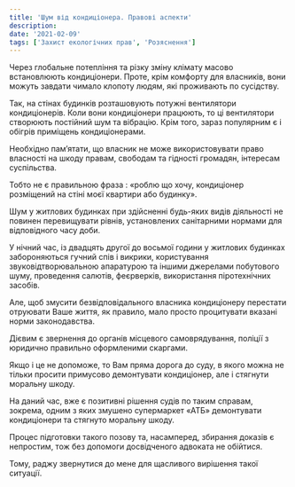 ```yaml
---
title: 'Шум від кондиціонера. Правові аспекти'
description:
date: '2021-02-09'
tags: ['Захист екологічних прав', 'Розяснення']
---
```


Через глобальне потепління та різку зміну клімату масово встановлюють кондиціонери. Проте, крім комфорту для власників, вони можуть завдати чимало клопоту людям, які проживають по сусідству.

Так, на стінах будинків розташовують потужні вентилятори кондиціонерів. Коли вони кондиціонери працюють, то ці вентилятори створюють постійний шум та вібрацію. Крім того, зараз популярним є і обігрів приміщень кондиціонерами.

Необхідно пам’ятати, що власник не може використовувати право власності на шкоду правам, свободам та гідності громадян, інтересам суспільства.

Тобто не є правильною фраза : «роблю що хочу, кондиціонер розміщений на стіні моєї квартири або будинку».

Шум у житлових будинках при здійсненні будь-яких видів діяльності не повинен перевищувати рівнів, установлених санітарними нормами для відповідного часу доби.

У нічний час, із двадцять другої до восьмої години у житлових будинках забороняються гучний спів і викрики, користування звуковідтворювальною апаратурою та іншими джерелами побутового шуму, проведення салютів, феєрверків, використання піротехнічних засобів.

Але, щоб змусити безвідповідального власника кондиціонеру перестати отруювати Ваше життя, як правило, мало просто процитувати вказані норми законодавства.

Дієвим є звернення до органів місцевого самоврядування, поліції з юридично правильно оформленими скаргами.

Якщо і це не допоможе, то Вам пряма дорога до суду, в якого можна не тільки просити примусово демонтувати кондиціонер, але і стягнути моральну шкоду.

На даний час, вже є позитивні рішення судів по таким справам, зокрема, одним з яких змушено супермаркет «АТБ» демонтувати кондиціонери та стягнуто моральну шкоду.

Процес підготовки такого позову та, насамперед, збирання доказів є непростим, тож без допомоги досвідченого адвоката не обійтися.

Тому, раджу звернутися до мене для щасливого вирішення такої ситуації.
